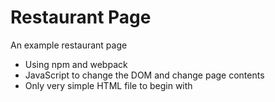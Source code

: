 # Restaurant Page

An example restaurant page
- Using npm and webpack
- JavaScript to change the DOM and change page contents
- Only very simple HTML file to begin with


